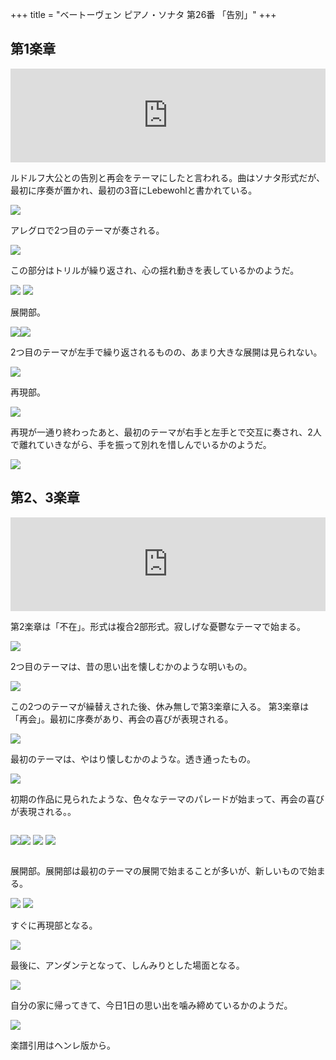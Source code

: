 +++
title = "ベートーヴェン ピアノ・ソナタ 第26番 「告別」"
+++

## 第1楽章

<iframe allow="autoplay *; encrypted-media *;" style="width:100%;max-width:660px;overflow:hidden;background:transparent;" sandbox="allow-forms allow-popups allow-same-origin allow-scripts allow-storage-access-by-user-activation allow-top-navigation-by-user-activation" src="https://embed.music.apple.com/us/album/piano-sonata-no-26-in-e-flat-major-op-81a-les-adieux/947851407?i=947851423&app=music" height="150" frameborder="0"></iframe>

ルドルフ大公との告別と再会をテーマにしたと言われる。曲はソナタ形式だが、最初に序奏が置かれ、最初の3音にLebewohlと書かれている。

<img src="1160.jpg">

アレグロで2つ目のテーマが奏される。

<img src="1158.jpg">

この部分はトリルが繰り返され、心の揺れ動きを表しているかのようだ。

<img src="1156.jpg">

<img src="1159.jpg">

展開部。

<div style="display: flex;">
<img src="1155.jpg"><img src="1157.jpg">
</div>

2つ目のテーマが左手で繰り返されるものの、あまり大きな展開は見られない。

<img src="1161.jpg">

再現部。

<img src="1163.jpg">

再現が一通り終わったあと、最初のテーマが右手と左手とで交互に奏され、2人で離れていきながら、手を振って別れを惜しんでいるかのようだ。

<img src="1162.jpg">

## 第2、3楽章

<iframe allow="autoplay *; encrypted-media *;" frameborder="0" height="150" style="width:100%;max-width:660px;overflow:hidden;background:transparent;" sandbox="allow-forms allow-popups allow-same-origin allow-scripts allow-storage-access-by-user-activation allow-top-navigation-by-user-activation" src="https://embed.music.apple.com/us/album/piano-sonata-no-26-in-e-flat-major-op-81a-les-adieux/947851407?i=947851424&app=music"></iframe>

第2楽章は「不在」。形式は複合2部形式。寂しげな憂鬱なテーマで始まる。

<img src="1169.jpg">

2つ目のテーマは、昔の思い出を懐しむかのような明いもの。

<img src="1165.jpg">

この2つのテーマが繰替えされた後、休み無しで第3楽章に入る。
第3楽章は「再会」。最初に序奏があり、再会の喜びが表現される。

<img src="1166.jpg">

最初のテーマは、やはり懐しむかのような。透き通ったもの。

<img src="1167.jpg">

初期の作品に見られたような、色々なテーマのパレードが始まって、再会の喜びが表現される。。

<p style="display:inline-block;"><img src="1164.jpg"><img src="1168.jpg">

<img src="1172.jpg">

<img src="1174.jpg">

展開部。展開部は最初のテーマの展開で始まることが多いが、新しいもので始まる。

<img src="1176.jpg">

<img src="1171.jpg">

すぐに再現部となる。

<img src="1173.jpg">

最後に、アンダンテとなって、しんみりとした場面となる。

<img src="1170.jpg">

自分の家に帰ってきて、今日1日の思い出を噛み締めているかのようだ。

<img src="1175.jpg">

楽譜引用はヘンレ版から。

